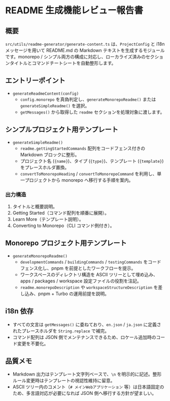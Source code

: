 # README 生成機能レビュー報告書

## 概要

`src/utils/readme-generator/generate-content.ts` は、`ProjectConfig` と i18n メッセージを用いて README.md の Markdown テキストを生成するモジュールです。monorepo / シンプル両方の構成に対応し、ローカライズ済みのセクションタイトルとコマンドチートシートを自動整形します。

## エントリーポイント

- `generateReadmeContent(config)`
  - `config.monorepo` を真偽判定し、`generateMonorepoReadme()` または `generateSimpleReadme()` を選択。
  - `getMessages()` から取得した `readme` セクションを処理対象に渡します。

## シンプルプロジェクト用テンプレート

- `generateSimpleReadme()`
  - `readme.gettingStartedCommands` 配列をコードフェンス付きの Markdown ブロックに整形。
  - プロジェクト名 (`{name}`)、タイプ (`{type}`)、テンプレート (`{template}`) をプレースホルダ置換。
  - `convertToMonorepoHeading` / `convertToMonorepoCommand` を利用し、単一プロジェクトから monorepo へ移行する手順を案内。

### 出力構造

1. タイトルと概要説明。
2. Getting Started（コマンド配列を順番に展開）。
3. Learn More（テンプレート説明）。
4. Converting to Monorepo（CLI コマンド例付き）。

## Monorepo プロジェクト用テンプレート

- `generateMonorepoReadme()`
  - `developmentCommands` / `buildingCommands` / `testingCommands` をコードフェンス化し、pnpm を前提としたワークフローを提示。
  - ワークスペースのディレクトリ構造を ASCII ツリーとして埋め込み、apps / packages / workspace 設定ファイルの役割を注記。
  - `readme.monorepoDescription` や `workspaceStructureDescription` を差し込み、pnpm + Turbo の運用前提を説明。

## i18n 依存

- すべての文言は `getMessages()` に委ねており、`en.json` / `ja.json` に定義されたプレースホルダを `String.replace` で補完。
- コマンド配列は JSON 側でメンテナンスできるため、ロケール追加時のコード変更を不要化。

## 品質メモ

- Markdown 出力はテンプレート文字列ベースで、`\n` を明示的に記述。整形ルール変更時はテンプレートの視認性維持に留意。
- ASCII ツリー内のコメント（`# メインWebアプリケーション` 等）は日本語固定のため、多言語対応が必要になれば JSON 側へ移行する方針が望ましい。
